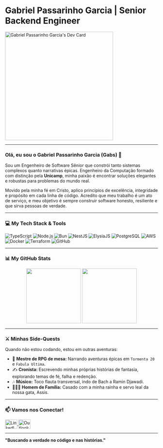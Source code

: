 # Gabriel Passarinho Garcia | Senior Backend Engineer

<a href="https://app.daily.dev/gabrielpassarinhogarcia">
  <img src="https://api.daily.dev/devcards/v2/rvAQUqLOwvMiB4chQRj3J.png?type=default&r=25n" width="356" alt="Gabriel Passarinho Garcia's Dev Card"/>
</a>

---

### Olá, eu sou o Gabriel Passarinho Garcia (Gabs) 👋 

Sou um Engenheiro de Software Sênior que constrói tanto sistemas complexos quanto narrativas épicas. Engenheiro da Computação formado com distinção pela **Unicamp**, minha paixão é encontrar soluções elegantes e robustas para problemas do mundo real.

Movido pela minha fé em Cristo, aplico princípios de excelência, integridade e propósito em cada linha de código. Acredito que meu trabalho é um ato de serviço, e meu objetivo é sempre construir software honesto, resiliente e que sirva pessoas de verdade.

---

### 💻 My Tech Stack & Tools  

![TypeScript](https://img.shields.io/badge/TypeScript-3178C6?style=for-the-badge&logo=typescript&logoColor=white)
![Node.js](https://img.shields.io/badge/Node.js-339933?style=for-the-badge&logo=node.js&logoColor=white)
![Bun](https://img.shields.io/badge/Bun-000000?style=for-the-badge&logo=bun&logoColor=white)
![NestJS](https://img.shields.io/badge/NestJS-E0234E?style=for-the-badge&logo=nestjs&logoColor=white)
![ElysiaJS](https://img.shields.io/badge/ElysiaJS-222222?style=for-the-badge&logo=elysia&logoColor=cyan)
![PostgreSQL](https://img.shields.io/badge/PostgreSQL-316192?style=for-the-badge&logo=postgresql&logoColor=white)
![AWS](https://img.shields.io/badge/AWS-232F3E?style=for-the-badge&logo=amazon-aws&logoColor=white)
![Docker](https://img.shields.io/badge/Docker-2496ED?style=for-the-badge&logo=docker&logoColor=white)
![Terraform](https://img.shields.io/badge/Terraform-7B42BC?style=for-the-badge&logo=terraform&logoColor=white)
![GitHub](https://img.shields.io/badge/GitHub-181717?style=for-the-badge&logo=github&logoColor=white)

---

### 📊 My GitHub Stats  

<p align="center">
  <img height="180em" src="https://github-readme-stats.vercel.app/api?username=gabs-passarinho-garcia&show_icons=true&theme=tokyonight&include_all_commits=true&count_private=true"/>
  <img height="180em" src="https://github-readme-stats.vercel.app/api/top-langs/?username=gabs-passarinho-garcia&layout=compact&langs_count=7&theme=tokyonight"/>
</p>

---

### ⚔️ Minhas Side-Quests  

Quando não estou codando, estou em outras aventuras:

* 🎲 **Mestre de RPG de mesa:** Narrando aventuras épicas em `Tormenta 20` e `Fabula Ultima`.
* ✍️ **Cronista:** Escrevendo minhas próprias histórias de fantasia, explorando temas de fé, falha e redenção.
* 🎶 **Músico:** Toco flauta transversal, indo de Bach a Ramin Djawadi.
* 👨‍👩‍👧 **Homem de Família:** Casado com a minha rainha e servo leal da nossa gata, Assis.

---

### 📫 Vamos nos Conectar!  

<p align="left">
  <a href="https://linkedin.com/in/gabrielpassarinhogarcia" target="_blank">
    <img align="center" src="https://raw.githubusercontent.com/rahuldkjain/github-profile-readme-generator/master/src/images/icons/Social/linked-in-alt.svg" alt="LinkedIn" height="30" width="40" />
  </a>
  <a href="mailto:gabrieldefreitasgarcia@outlook.com" target="_blank">
    <img align="center" src="https://upload.wikimedia.org/wikipedia/commons/d/df/Microsoft_Office_Outlook_%282018%E2%80%93present%29.svg" alt="Outlook" height="30" width="40" />
  </a>
</p>

---

**"Buscando a verdade no código e nas histórias."**
